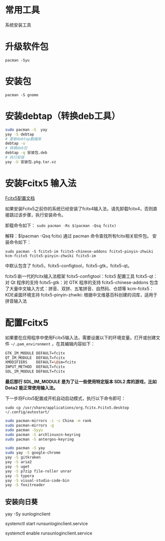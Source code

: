 # 常用工具

系统安装工具

# 升级软件包
`pacman -Syu `

# 安装包

`pacman -S gnome`

# 安装debtap（转换deb工具）

```bash
sudo pacman -S  yay
yay -S debtap
# 更新debtap数据库
debtap -u
# 转换deb包
debtap -q 安装包.deb
# 执行安装
yay -U 安装包.pkg.tar.xz
```


# 安装Fcitx5 输入法

[Fcitx5配置文档](https://www.modb.pro/db/113512)

如果安装Fcitx5之前你的系统已经安装了fcitx4输入法，请先卸载fcitx4，否则直接跳过该步骤，执行安装命令。

卸载命令如下：
`sudo pacman -Rs $(pacman -Qsq fcitx)`

解释：$(pacman -Qsq fcitx) 通过 pacman 命令查找所有fcitx相关软件包。
安装命令如下：

`sudo pacman -S fcitx5-im fcitx5-chinese-addons fcitx5-pinyin-zhwiki kcm-fcitx5 fcitx5-pinyin-zhwiki fcitx5-im `

中默认包含了 fcitx5，fcitx5-configtool，fcitx5-gtk，fcitx5-qt。

fcitx5:新一代的fcitx输入法框架
fcitx5-configtool：fcitx5 配置工具
fcitx5-qt：对 Qt 程序的支持
fcitx5-gtk：对 GTK 程序的支持
fcitx5-chinese-addons 包含了大量中文输入方式：拼音、双拼、五笔拼音、自然码、仓颉等
kcm-fcitx5：KDE桌面环境支持
fcitx5-pinyin-zhwiki: 根据中文维基百科创建的词库，适用于拼音输入法
# 配置Fcitx5   
如果要在应用程序中使用Fcitx5输入法，需要设置以下的环境变量。打开或创建文件 `~/.pam_environment`
，在其编辑内容如下：

```bash
GTK_IM_MODULE DEFAULT=fcitx
QT_IM_MODULE  DEFAULT=fcitx
XMODIFIERS    DEFAULT=\@im=fcitx
INPUT_METHOD  DEFAULT=fcitx
SDL_IM_MODULE DEFAULT=fcitx
```
**最后那行 SDL_IM_MODULE 是为了让一些使用特定版本 SDL2 库的游戏，比如 Dota2 能正常使用输入法。**

下一步将Fcitx5配置成开机自动启动模式，执行以下命令即可：

`sudo cp /usr/share/applications/org.fcitx.Fcitx5.desktop ~/.config/autostart/`

```bash
sudo pacman-mirrors -i -c China -m rank
sudo pacman-mirrors -g
sudo pacman -Syyu
sudo pacman -S archlinuxcn-keyring
sudo pacman -S antergos-keyring

sudo pacman -S yay
sudo yay -S google-chrome
yay -S gitkraken
yay -S aria2
yay -S uget
yay -S p7zip file-roller unrar
yay -S typora
yay -S visual-studio-code-bin
yay -S foxitreader

```
## 安装向日葵

yay -Sy sunloginclient

systemctl start runsunloginclient.service

systemctl enable runsunloginclient.service

